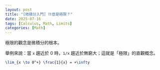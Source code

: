 ```yaml
---
layout: post
title: "[微積分入門] 什麼是極限？"
date: 2025-07-16
tags: [Calculus, Math, Limits]
categories: [Math]
---
```


極限的觀念是微積分的根本。

舉例來說：當 `x` 趨近於 0 時，`1/x` 趨近於無窮大；這就是「極限」的直觀概念。

```latex
\lim_{x \to 0^+} \frac{1}{x} = +\infty

